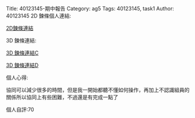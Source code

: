 Title: 40123145-期中報告
Category: ag5
Tags: 40123145, task1
Author: 40123145
2D 鍊條個人連結:

<a href="http://g5-40123145.rhcloud.com/ag5/abcd_40123145">2D鍊條連結</a>

3D 鍊條連結:

<a href="https://cad.onshape.com/documents/dd384b932d0165362ffff8be/w/dc21a227a0fbf30175e03804/e/2b38b4af49984f137fafbb44">3D 鍊條連結C</a>

<a href="https://cad.onshape.com/documents/dd384b932d0165362ffff8be/w/dc21a227a0fbf30175e03804/e/f28957465e8965ab17deaf51">3D 鍊條連結D</a>

個人心得:

協同可以減少很多的時間，但是我一開始都聽不懂如何操作，再加上不認識組員的關係所以協同上有些困難，不過還是有完成一點了

個人自評:70
<!-- PELICAN_END_SUMMARY -->



